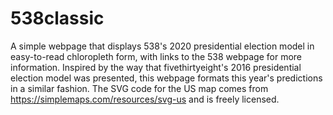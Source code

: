 # 538classic

A simple webpage that displays 538's 2020 presidential election model in easy-to-read chloropleth form, with links to the 538 webpage for more information. Inspired by the way that fivethirtyeight's 2016 presidential election model was presented, this webpage formats this year's predictions in a similar fashion. The SVG code for the US map comes from https://simplemaps.com/resources/svg-us and is freely licensed.
